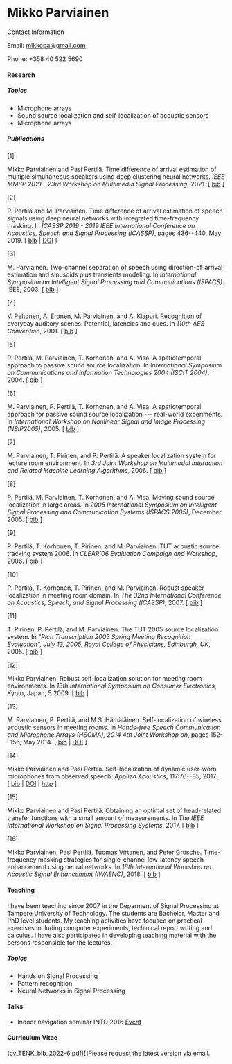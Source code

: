 Mikko Parviainen
================

Contact Information

Email: mikkopa@gmail.com

Phone: +358 40 522 5690

#### Research

##### Topics

*   Microphone arrays
*   Sound source localization and self-localization of acoustic sensors
*   Microphone arrays

##### Publications

\[1\]

Mikko Parviainen and Pasi Pertilä. Time difference of arrival estimation of multiple simultaneous speakers using deep clustering neural networks. _IEEE MMSP 2021 - 23rd Workshop on Multimedia Signal Processing_, 2021. \[ [bib](mypub_nomaster_bib.html#Parviainen:2021) \]

\[2\]

P. Pertilä and M. Parviainen. Time difference of arrival estimation of speech signals using deep neural networks with integrated time-frequency masking. In _ICASSP 2019 - 2019 IEEE International Conference on Acoustics, Speech and Signal Processing (ICASSP)_, pages 436--440, May 2019. \[ [bib](mypub_nomaster_bib.html#Pertila:2019) | [DOI](http://dx.doi.org/10.1109/ICASSP.2019.8682574) \]

\[3\]

M. Parviainen. Two-channel separation of speech using direction-of-arrival estimation and sinusoids plus transients modeling. In _International Symposium on Intelligent Signal Processing and Communications (ISPACS)_. IEEE, 2003. \[ [bib](mypub_nomaster_bib.html#Parviainen:2003b) \]

\[4\]

V. Peltonen, A. Eronen, M. Parviainen, and A. Klapuri. Recognition of everyday auditory scenes: Potential, latencies and cues. In _110th AES Convention_, 2001. \[ [bib](mypub_nomaster_bib.html#Peltonen:2001) \]

\[5\]

P. Pertilä, M. Parviainen, T. Korhonen, and A. Visa. A spatiotemporal approach to passive sound source localization. In _International Symposium on Communications and Information Technologies 2004 (ISCIT 2004)_, 2004. \[ [bib](mypub_nomaster_bib.html#Pertila:2004) \]

\[6\]

M. Parviainen, P. Pertilä, T. Korhonen, and A. Visa. A spatiotemporal approach for passive sound source localization --- real-world experiments. In _International Workshop on Nonlinear Signal and Image Processing (NSIP2005)_, 2005. \[ [bib](mypub_nomaster_bib.html#Parviainen:2005) \]

\[7\]

M. Parviainen, T. Pirinen, and P. Pertilä. A speaker localization system for lecture room environment. In _3rd Joint Workshop on Multimodal Interaction and Related Machine Learning Algorithms_, 2006. \[ [bib](mypub_nomaster_bib.html#Parviainen:2006) \]

\[8\]

P. Pertilä, M. Parviainen, T. Korhonen, and A. Visa. Moving sound source localization in large areas. In _2005 International Symposium on Intelligent Signal Processing and Communication Systems (ISPACS 2005)_, December 2005. \[ [bib](mypub_nomaster_bib.html#Pertila:2005) \]

\[9\]

P. Pertilä, T. Korhonen, T. Pirinen, and M. Parviainen. TUT acoustic source tracking system 2006. In _CLEAR'06 Evaluation Campaign and Workshop_, 2006. \[ [bib](mypub_nomaster_bib.html#Pertila:2006) \]

\[10\]

P. Pertilä, T. Korhonen, T. Pirinen, and M. Parviainen. Robust speaker localization in meeting room domain. In _The 32nd International Conference on Acoustics, Speech, and Signal Processing (ICASSP)_, 2007. \[ [bib](mypub_nomaster_bib.html#Pertila:2007) \]

\[11\]

T. Pirinen, P. Pertilä, and M. Parviainen. The TUT 2005 source localization system. In _"Rich Transcription 2005 Spring Meeting Recognition Evaluation", July 13, 2005, Royal College of Physicians, Edinburgh, UK_, 2005. \[ [bib](mypub_nomaster_bib.html#Pirinen:2005) \]

\[12\]

Mikko Parviainen. Robust self-localization solution for meeting room environments. In _13th International Symposium on Consumer Electronics_, Kyoto, Japan, 5 2009. \[ [bib](mypub_nomaster_bib.html#parv0905:robust) \]

\[13\]

M. Parviainen, P. Pertilä, and M.S. Hämäläinen. Self-localization of wireless acoustic sensors in meeting rooms. In _Hands-free Speech Communication and Microphone Arrays (HSCMA), 2014 4th Joint Workshop on_, pages 152--156, May 2014. \[ [bib](mypub_nomaster_bib.html#Parviainen:2014) | [DOI](http://dx.doi.org/10.1109/HSCMA.2014.6843270) \]

\[14\]

Mikko Parviainen and Pasi Pertilä. Self-localization of dynamic user-worn microphones from observed speech. _Applied Acoustics_, 117:76--85, 2017. \[ [bib](mypub_nomaster_bib.html#Parviainen2016) | [DOI](http://dx.doi.org/10.1016/j.apacoust.2016.10.019) | [http](http://www.sciencedirect.com/science/article/pii/S0003682X16303620) \]

\[15\]

Mikko Parviainen and Pasi Pertilä. Obtaining an optimal set of head-related transfer functions with a small amount of measurements. In _The IEEE International Workshop on Signal Processing Systems_, 2017. \[ [bib](mypub_nomaster_bib.html#Parviainen:2017) \]

\[16\]

Mikko Parviainen, Pasi Pertilä, Tuomas Virtanen, and Peter Grosche. Time-frequency masking strategies for single-channel low-latency speech enhancement using neural networks. In _16th International Workshop on Acoustic Signal Enhancement (IWAENC)_, 2018. \[ [bib](mypub_nomaster_bib.html#Parviainen:2018) \]

#### Teaching

I have been teaching since 2007 in the Deparment of Signal Processing at Tampere University of Technology. The students are Bachelor, Master and PhD level students. My teaching activities have focused on practical exercises including computer experiments, techinical report writing and calculus. I have also participated in developing teaching material with the persons responsible for the lectures.

##### Topics

*   Hands on Signal Processing
*   Pattern recognition
*   Neural Networks in Signal Processing


#### Talks

*   Indoor navigation seminar INTO 2016 [Event](https://intoseminar.com)

#### Curriculum Vitae

(cv_TENK_bib_2022-6.pdf)[]Please request the latest version [via email](mikkopa@gmail.com).
